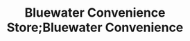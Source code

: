 ---
title: "Bluewater Convenience Store;Bluewater Convenience"
url: /mount-pleasant/bluewater-convenience-store-bluewater-convenience/
shop: Lebensmittel
---